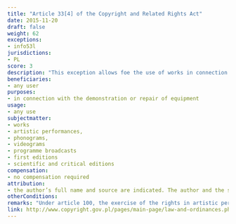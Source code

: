 ```yaml
---
title: "Article 33[4] of the Copyright and Related Rights Act"
date: 2015-11-20
draft: false
weight: 62
exceptions:
- info53l
jurisdictions:
- PL
score: 3
description: "This exception allows foe the use of works in connection with the demonstration or repair of equipment." 
beneficiaries:
- any user
purposes: 
- in connection with the demonstration or repair of equipment
usage:
- any use
subjectmatter:
- works
- artistic performances,
- phonograms,
- videograms
- programme broadcasts
- first editions
- scientific and critical editions
compensation:
- no compensation required
attribution: 
- the author’s full name and source are indicated. The author and the source should be indicated taking into account existing possibilities
otherConditions: 
remarks: "Under article 100, the exercise of the rights in artistic performances, phonograms, videograms and programme broadcasts, first editions or scientific and critical editions, is subject to the restrictions referred to in Articles 23-35, respectively."
link: http://www.copyright.gov.pl/pages/main-page/law-and-ordinances.php
---
```


